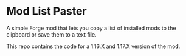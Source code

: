 # Mod List Paster
A simple Forge mod that lets you copy a list of installed mods to the clipboard or save them to a text file.

This repo contains the code for a 1.16.X and 1.17.X version of the mod.

